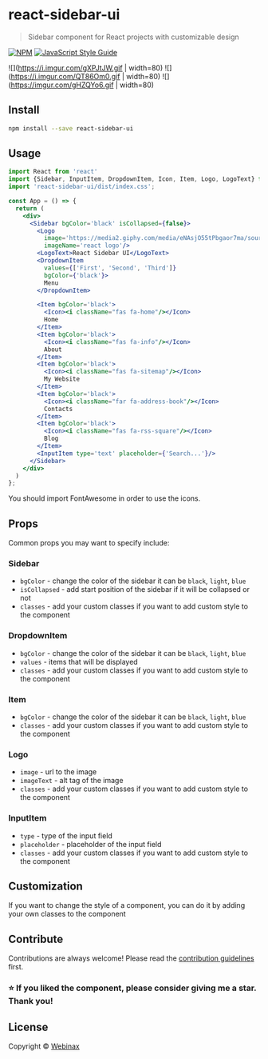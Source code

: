 # react-sidebar-ui

> Sidebar component for React projects with customizable design

[![NPM](https://img.shields.io/npm/v/react-sidebar-ui.svg)](https://www.npmjs.com/package/react-sidebar-ui) [![JavaScript Style Guide](https://img.shields.io/badge/code_style-standard-brightgreen.svg)](https://standardjs.com)

![](https://i.imgur.com/gXPJtJW.gif | width=80)
![](https://i.imgur.com/QT86Om0.gif | width=80)
![](https://imgur.com/gHZQYo6.gif | width=80)

## Install

```bash
npm install --save react-sidebar-ui
```

## Usage

```jsx
import React from 'react'
import {Sidebar, InputItem, DropdownItem, Icon, Item, Logo, LogoText} from 'react-sidebar-ui'
import 'react-sidebar-ui/dist/index.css';

const App = () => {
  return (
    <div>
      <Sidebar bgColor='black' isCollapsed={false}>
        <Logo
          image='https://media2.giphy.com/media/eNAsjO55tPbgaor7ma/source.gif'
          imageName='react logo'/>
        <LogoText>React Sidebar UI</LogoText>
        <DropdownItem
          values={['First', 'Second', 'Third']}
          bgColor={'black'}>
          Menu
        </DropdownItem>

        <Item bgColor='black'>
          <Icon><i className="fas fa-home"/></Icon>
          Home
        </Item>
        <Item bgColor='black'>
          <Icon><i className="fas fa-info"/></Icon>
          About
        </Item>
        <Item bgColor='black'>
          <Icon><i className="fas fa-sitemap"/></Icon>
          My Website
        </Item>
        <Item bgColor='black'>
          <Icon><i className="far fa-address-book"/></Icon>
          Contacts
        </Item>
        <Item bgColor='black'>
          <Icon><i className="fas fa-rss-square"/></Icon>
          Blog
        </Item>
        <InputItem type='text' placeholder={'Search...'}/>
      </Sidebar>
    </div>
  )
};
```
You should import FontAwesome in order to use the icons.
## Props

Common props you may want to specify include:
### Sidebar
- `bgColor` - change the color of the sidebar it can be `black`, `light`, `blue`
- `isCollapsed` - add start position of the sidebar if it will be collapsed or not
- `classes` - add your custom classes if you want to add custom style to the component
### DropdownItem
- `bgColor` - change the color of the sidebar it can be `black`, `light`, `blue`
- `values` - items that will be displayed
- `classes` - add your custom classes if you want to add custom style to the component
### Item
- `bgColor` - change the color of the sidebar it can be `black`, `light`, `blue`
- `classes` - add your custom classes if you want to add custom style to the component
### Logo
- `image` - url to the image
- `imageText` - alt tag of the image
- `classes` - add your custom classes if you want to add custom style to the component
### InputItem
- `type` - type of the input field
- `placeholder` - placeholder of the input field
- `classes` - add your custom classes if you want to add custom style to the component

## Customization
If you want to change the style of a component, you can do it by adding your own classes to the component
## Contribute 
Contributions are always welcome!
Please read the [contribution guidelines](contributing.md) first.

### ⭐ If you liked the component, please consider giving me a star. Thank you!
## License

Copyright © [Webinax](https://github.com/Webinax)
